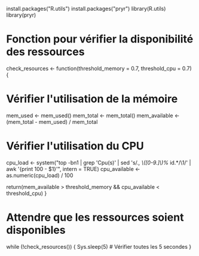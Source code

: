 install.packages("R.utils")
install.packages("pryr")
library(R.utils)
library(pryr)

# Fonction pour vérifier la disponibilité des ressources
check_resources <- function(threshold_memory = 0.7, threshold_cpu = 0.7) {
  # Vérifier l'utilisation de la mémoire
  mem_used <- mem_used()
  mem_total <- mem_total()
  mem_available <- (mem_total - mem_used) / mem_total
  
  # Vérifier l'utilisation du CPU
  cpu_load <- system("top -bn1 | grep 'Cpu(s)' | sed 's/.*, *\\([0-9.]*\\)%* id.*/\\1/' | awk '{print 100 - $1}'", intern = TRUE)
  cpu_available <- as.numeric(cpu_load) / 100
  
  return(mem_available > threshold_memory && cpu_available < threshold_cpu)
}
  # Attendre que les ressources soient disponibles
  while (!check_resources()) {
    Sys.sleep(5)  # Vérifier toutes les 5 secondes
  }
